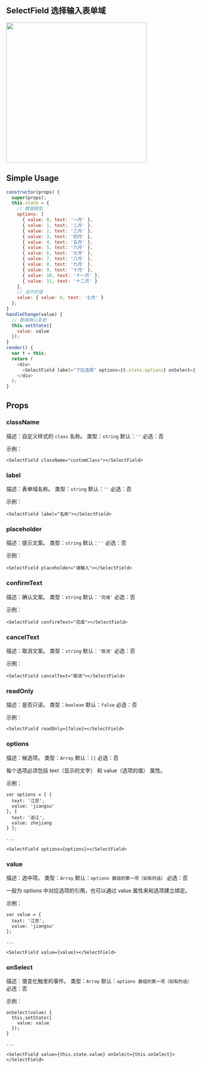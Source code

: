 

## SelectField 选择输入表单域

<img src="https://gw.alicdn.com/tfscom/TB1HoAiJFXXXXXlXpXXXXXXXXXX" width="375"/>


## Simple Usage

```js
constructor(props) {
  super(props);
  this.state = {
    // 数据模型
    options: [
      { value: 0, text: '一月' },
      { value: 1, text: '二月' },
      { value: 2, text: '三月' },
      { value: 3, text: '四月' },
      { value: 4, text: '五月' },
      { value: 5, text: '六月' },
      { value: 6, text: '七月' },
      { value: 7, text: '八月' },
      { value: 8, text: '九月' },
      { value: 9, text: '十月' },
      { value: 10, text: '十一月' },
      { value: 11, text: '十二月' }
    ],
    // 选中的值
    value: { value: 6, text: '七月' }
  };
}
handleChange(value) {
  // 数据确认变更
  this.setState({
    value: value
  });
}
render() {
  var t = this;
  return (
    <div>
      <SelectField label="下拉选择" options={t.state.options} onSelect={t.handleChange.bind(t)} value={t.state.value}/>
    </div>
  );
}
```

## Props

### className

描述：自定义样式的 `class` 名称。
类型：`string`
默认：`''`
必选：否

示例：

```
<SelectField className="customClass"></SelectField>
```

### label

描述：表单域名称。
类型：`string`
默认：`''`
必选：否

示例：

```
<SelectField label="名称"></SelectField>
```

### placeholder

描述：提示文案。
类型：`string`
默认：`''`
必选：否

示例：

```
<SelectField placeholder="请输入"></SelectField>
```

### confirmText

描述：确认文案。
类型：`string`
默认：`'完成'`
必选：否

示例：

```
<SelectField confirmText="完成"></SelectField>
```

### cancelText

描述：取消文案。
类型：`string`
默认：`'取消'`
必选：否

示例：

```
<SelectField cancelText="取消"></SelectField>
```

### readOnly

描述：是否只读。
类型：`boolean`
默认：`false`
必选：否

示例：

```
<SelectField readOnly={false}></SelectField>
```

### options

描述：候选项。
类型：`Array`
默认：`[]`
必选：否

每个选项必须包括 text（显示的文字） 和 value（选项的值） 属性。

示例：

```
var options = [ {
  text: '江苏',
  value: 'jiangsu'
}, {
  text: '浙江',
  value: zhejiang
} ];

...

<SelectField options={options}></SelectField>
```

### value

描述：选中项。
类型：`Array`
默认：`options 数组的第一项（如有的话）`
必选：否

一般为 options 中对应选项的引用，也可以通过 value 属性来和选项建立绑定。

示例：

```
var value = {
  text: '江苏',
  value: 'jiangsu'
};

...

<SelectField value={value}></SelectField>
```

### onSelect

描述：值变化触发的事件。
类型：`Array`
默认：`options 数组的第一项（如有的话）`
必选：否

示例：

```
onSelect(value) {
  this.setState({
    value: value
  });
}

...

<SelectField value={this.state.value} onSelect={this.onSelect}></SelectField>
```
